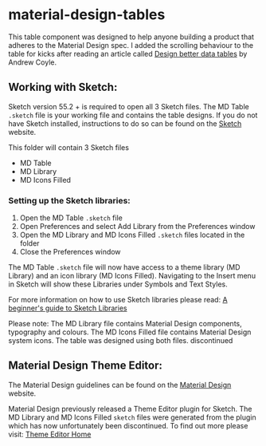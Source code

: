 # material-design-tables
This table component was designed to help anyone building a product that adheres to the Material Design spec. I added the scrolling behaviour to the table for kicks after reading an article called [Design better data tables](https://medium.com/nextux/design-better-data-tables-4ecc99d23356) by Andrew Coyle.
 

## Working with Sketch:

Sketch version 55.2 + is required to open all 3 Sketch files. The MD Table `.sketch` file is your working file and contains the table designs. If you do not have Sketch installed, instructions to do so can be found on the [Sketch](https://www.sketch.com/) website. 

This folder will contain 3 Sketch files
- MD Table
- MD Library 
- MD Icons Filled

### Setting up the Sketch libraries:

1. Open the MD Table `.sketch` file
2. Open Preferences and select Add Library from the Preferences window
3. Open the MD Library and MD Icons Filled `.sketch` files located in the folder
4. Close the Preferences window
 
The MD Table `.sketch` file will now have access to a theme library (MD Library) and an icon library (MD Icons Filled). Navigating to the Insert menu in Sketch will show these Libraries under Symbols and Text Styles. 

For more information on how to use Sketch libraries please read: [A beginner's guide to Sketch Libraries](https://medium.com/sketch-app-sources/a-beginners-guide-to-sketch-libraries-5f431d91f657)

Please note: The MD Library file contains Material Design components, typography and colours. The MD Icons Filled file contains Material Design system icons. The table was designed using both files. discontinued

## Material Design Theme Editor:

The Material Design guidelines can be found on the [Material Design](https://material.io/design/guidelines-overview/) website. 

Material Design previously released a Theme Editor plugin for Sketch. The MD Library and MD Icons Filled `sketch` files were generated from the plugin which has now unfortunately been discontinued. To find out more please visit: [Theme Editor Home](https://material.io/tools/theme-editor/theme-editor-home.html)
